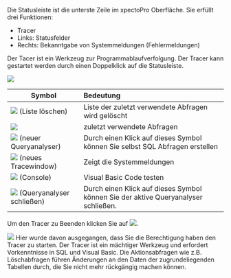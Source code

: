 Die Statusleiste ist die unterste Zeile im xpectoPro Oberfläche. Sie erfüllt drei Funktionen:
 - Tracer 
 - Links: Statusfelder
 - Rechts: Bekanntgabe von Systemmeldungen (Fehlermeldungen)

Der Tacer ist ein Werkzeug zur Programmablaufverfolgung.  Der Tracer kann gestartet werden durch einen Doppelklick auf die Statusleiste. 

![](http://xpecto.github.io/docs/img/img_1430151481175.png)

|  Symbol          |    Bedeutung     |  
| ------------- |:-------------| 
| ![](http://xpecto.github.io/docs/img/img_1430151865416.png)  (Liste löschen)    | Liste der zuletzt verwendete Abfragen wird gelöscht | 
| ![](http://xpecto.github.io/docs/img/img_1430152139096.png) | zuletzt verwendete Abfragen |
|   ![](http://xpecto.github.io/docs/img/img_1430151530617.png)  (neuer Queryanalyser)  |Durch einen Klick auf dieses Symbol können Sie selbst SQL Abfragen erstellen| 
|   ![](http://xpecto.github.io/docs/img/img_1430151617532.png)  (neues Tracewindow)  |Zeigt die Systemmeldungen| 
|   ![](http://xpecto.github.io/docs/img/img_1430151808182.png) (Console)  | Visual Basic Code testen | 
| ![](http://xpecto.github.io/docs/img/img_1430151736894.png)  (Queryanalyser schließen)   | Durch einen Klick auf dieses Symbol können Sie der aktive Queryanalyser schließen.| 

Um den Tracer zu Beenden klicken Sie auf ![](http://xpecto.github.io/docs/img/img_1438073429514.png).

![](http://xpecto.github.io/docs/img/img_1431936241832.png) Hier wurde davon ausgegangen, dass Sie die Berechtigung haben den Tracer zu starten. Der Tracer ist ein mächtiger Werkzeug und erfordert Vorkenntnisse in SQL und Visual Basic. Die Aktionsabfragen wie z.B. Löschabfragen führen Änderungen an den Daten der zugrundeliegenden Tabellen durch, die Sie nicht mehr rückgängig machen können.
 

